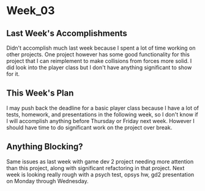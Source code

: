 Week_03
=======

## Last Week's Accomplishments

Didn't accomplish much last week because I spent a lot of time working on other projects. One project however has
some good functionality for this project that I can reimplement to make collisions from forces more solid. I did
look into the player class but I don't have anything significant to show for it.

## This Week's Plan

I may push back the deadline for a basic player class because I have a lot of tests, homework, and presentations
in the following week, so I don't know if I will accomplish anything before Thursday or Friday next week. However
I should have time to do significant work on the project over break.

## Anything Blocking?

Same issues as last week with game dev 2 project needing more attention than this project, along with significant
refactoring in that project. Next week is looking really rough with a psych test, opsys hw, gd2 presentation on
Monday through Wednesday. 
